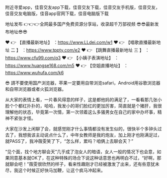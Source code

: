 附近寻爱app，佳音交友app下载，佳音交友下载，佳音交友手机版，佳音交友，佳音交友电脑版，佳音app官网下载，佳音电脑版下载

地址发布 👉👉👉全网最多国产免费资源分享站，收录超千万部视频
😎😎最新发布地址😎😎

❤️ 👉 【直播最新地址】 ：https://www.LLdei.com/w1
❤️ 👉 【唱歌直播最新地址 二 】 ：https://www.tppty.com/e2
❤️ 👉 【跳舞直播最新地址  三 】 ：https://www.cfu99.com/q3
❤️ 👉 【小姨子表演地址】 ：https://www.huangse168.com/m5
❤️ 👉 【空姐直播地址】 ：https://www.wuhufa.com/k6

😎
請不要使用国产浏览器，苹果一定要用自带浏览safari，Android用谷歌浏览器和自带浏览器或者火狐浏览器。

从大家的表情上看，一片春风得意的样子，这是都他妈的满足了，一看看那几张小脸个个都红扑扑的，哈哈，我发小的哥们脸红的更加厉害，简直就是个猪肝，我很理解他的状态，毕竟第一次情，第一次领着这么多骚男女在自己的家中办坏事，精神不紧张才怪。

大家在沙发上闲聊了会，就感觉刚才什么事情都没有发生似的，很快半个多钟头过去了，我想我该主动说点什么了，中年女教师是我的炮友，加上刚才也刚满足过，就PASS了，我冲薇雯笑了下，“怎么样，累吗？咱俩上去聊会天？”

“见个面，找个地方聊会天”几乎成了泡女人的暗语，女人一般的情况下也会意，如果同意基本就OK了，在这种特殊的场合下说这种话意思也再明白不过，“好啊，那就聊会吧！”薇雯很欣然的样子，看来性趣刚才已经被激发了出来，还有些意犹未尽，我这个时候正好快马加鞭，让这个疯马冲起来。
